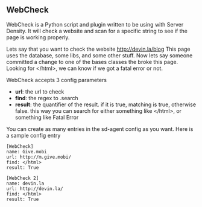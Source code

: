 WebCheck
--------

WebCheck is a Python script and plugin written to be using with Server Density.
It will check a website and scan for a specific string to see if the page is working properly.

Lets say that you want to check the website http://devin.la/blog
This page uses the database, some libs, and some other stuff.
Now lets say someone committed a change to one of the bases classes the broke this page.
Looking for &lt;/html&gt;, we can know if we got a fatal error or not.

WebCheck accepts 3 config parameters

* **url**: the url to check
* **find**: the regex to .search
* **result**: the quantifier of the result. if it is true, matching is true, otherwise false. this way you can search for either something like &lt;/html&gt;, or something like Fatal Error

You can create as many entries in the sd-agent config as you want. Here is a sample config entry


	[WebCheck]
	name: Give.mobi
	url: http://m.give.mobi/
	find: </html>
	result: True
	
	[WebCheck 2]
	name: devin.la
	url: http://devin.la/
	find: </html>
	result: True
